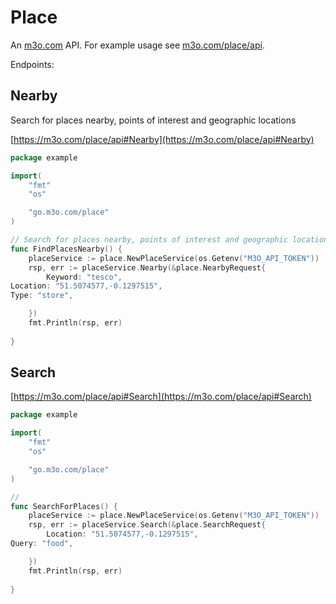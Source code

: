 # Place

An [m3o.com](https://m3o.com) API. For example usage see [m3o.com/place/api](https://m3o.com/place/api).

Endpoints:

## Nearby

Search for places nearby, points of interest and geographic locations


[https://m3o.com/place/api#Nearby](https://m3o.com/place/api#Nearby)

```go
package example

import(
	"fmt"
	"os"

	"go.m3o.com/place"
)

// Search for places nearby, points of interest and geographic locations
func FindPlacesNearby() {
	placeService := place.NewPlaceService(os.Getenv("M3O_API_TOKEN"))
	rsp, err := placeService.Nearby(&place.NearbyRequest{
		Keyword: "tesco",
Location: "51.5074577,-0.1297515",
Type: "store",

	})
	fmt.Println(rsp, err)
	
}
```
## Search




[https://m3o.com/place/api#Search](https://m3o.com/place/api#Search)

```go
package example

import(
	"fmt"
	"os"

	"go.m3o.com/place"
)

// 
func SearchForPlaces() {
	placeService := place.NewPlaceService(os.Getenv("M3O_API_TOKEN"))
	rsp, err := placeService.Search(&place.SearchRequest{
		Location: "51.5074577,-0.1297515",
Query: "food",

	})
	fmt.Println(rsp, err)
	
}
```
